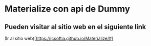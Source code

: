 # Materialize con api de Dummy

## Pueden visitar al sitio web en el siguiente link 

(Ir al sitio web)[https://jcsoftia.github.io/Materialize/#]
